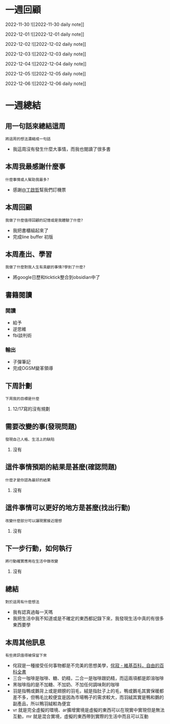 # 一週回顧
2022-11-30
![[2022-11-30 daily note]]

2022-12-01
![[2022-12-01 daily note]]

2022-12-02
![[2022-12-02 daily note]]

2022-12-03
![[2022-12-03 daily note]]

2022-12-04
![[2022-12-04 daily note]]

2022-12-05
![[2022-12-05 daily note]]

2022-12-06
![[2022-12-06 daily note]]

# 一週總結
## 用一句話來總結這周
```note-brown
將這周的想法濃縮成一句話
```
- 我這周沒有發生什麼大事情，而我也閱讀了很多書

## 本周我最感謝什麼事
```note-brown
什麼事情或人幫助我最多?
```
- 感謝[@丁啟哲](app://obsidian.md/@%E4%B8%81%E5%95%9F%E5%93%B2)幫我們訂機票

## 本周回顧
```note-brown
我做了什麼值得回顧的記憶或是我體驗了什麼?
```
- 我把書櫃組起來了
- 完成line buffer 初版

## 本周產出、學習
```note-brown
我做了什麼對我人生有貢獻的事情?學到了什麼?
```
- 將google日歷和ticktick整合到obsidian中了

## 書籍閱讀
### 閱讀
- 給予
- 逆思維
- fbi談判術

### 輸出
- 子彈筆記
- 完成OGSM變革領導

## 下周計劃
```note-brown
下周我的目標是什麼
```
1. 12/17寫的沒有規劃

## 需要改變的事(發現問題)
```note-brown
發現自己人格、生活上的缺陷
```
1. 沒有

## 這件事情預期的結果是甚麼(確認問題)
```note-brown
什麼才是你認為最好的結果
```
1. 沒有

## 這件事情可以更好的地方是甚麼(找出行動)
```note-brown
改變什麼部分可以讓現實接近理想
```
1. 沒有

 ## 下一步行動，如何執行
 ```note-brown
將行動確實應用在生活中做改變
```
1. 沒有

## 總結
 ```note-brown
對於這周有什麼想法
```
- 我有認真過每一天嗎
- 我把生活中我不知道或是不確定的東西都記錄下來，我發現生活中真的有很多東西要學

## 本周其他訊息
 ```note-brown
有些資訊值得被保留下來
```
-   侘寂是一種接受任何事物都是不完美的思想美學，[侘寂 - 維基百科，自由的百科全書](https://zh.m.wikipedia.org/zh-tw/%E4%BE%98%E5%AF%82)
- 三合一咖啡是咖啡、糖、奶精，二合一是咖啡跟奶精，而這兩項都是即溶咖啡
- 黑咖啡指的是不加糖、不加奶、不加任何調味劑的咖啡
- 羽是指鴨或鵝背上或是翅膀的羽毛，絨是指肚子上的毛，鴨或鵝毛其實保暖都差不多，但鴨毛比較便宜是因為市場鴨子的需求較大，而羽絨其實是鴨和鵝的副產品，所以鴨羽絨較為便宜
- vr 就是完全虛擬的環境、ar擴增實境是虛擬的東西可以在現實中實現但是無法互動，mr 就是混合實境，虛擬的東西帶到實際的生活中而且可以互動